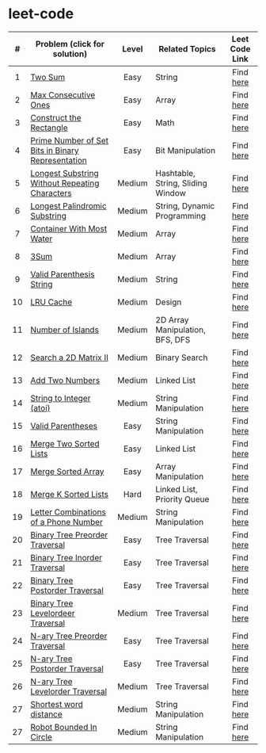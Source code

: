 # leet-code



| # | Problem (click for solution) | Level | Related Topics | Leet Code Link |
| :-: | --- | :-: | --- | :-: |
| 1 | [Two Sum](https://github.com/pranavgaur/leet-code/tree/master/java/array-manipulation/two-sum) | Easy | String | Find [here](https://leetcode.com/problems/two-sum/) |
| 2 | [Max Consecutive Ones](https://github.com/pranavgaur/leet-code/tree/master/java/array-manipulation/max-consecutive-ones) | Easy | Array | Find [here](https://leetcode.com/problems/max-consecutive-ones/) |
| 3 | [Construct the Rectangle](https://github.com/pranavgaur/leet-code/tree/master/java/array-manipulation/construct-the-rectangle) | Easy | Math | Find [here](https://leetcode.com/problems/construct-the-rectangle/) |
| 4 | [Prime Number of Set Bits in Binary Representation](https://github.com/pranavgaur/leet-code/tree/master/java/mathematical-manipukation/prime-number-of-setbits) | Easy | Bit Manipulation | Find [here](https://leetcode.com/problems/prime-number-of-set-bits-in-binary-representation/) |
| 5 | [Longest Substring Without Repeating Characters](https://github.com/pranavgaur/leet-code/tree/master/java/string-manipulation/longest-subtring-without-repeating-character) | Medium | Hashtable, String, Sliding Window | Find [here](https://leetcode.com/problems/longest-substring-without-repeating-characters/) |
| 6 | [Longest Palindromic Substring](https://github.com/pranavgaur/leet-code/tree/master/java/string-manipulation/longest-palindromic-substring) | Medium | String, Dynamic Programming | Find [here](https://leetcode.com/problems/longest-palindromic-substring/) |
| 7 | [Container With Most Water](https://github.com/pranavgaur/leet-code/tree/master/java/array-manipulation/container-with-most-water) | Medium | Array | Find [here](https://leetcode.com/problems/container-with-most-water/) |
| 8 | [3Sum](https://github.com/pranavgaur/leet-code/tree/master/java/array-manipulation/three-sum) | Medium | Array | Find [here](https://leetcode.com/problems/3sum/) |
| 9 | [Valid Parenthesis String](https://github.com/pranavgaur/leet-code/tree/master/java/string-manipulation/valid-paranthesis-string) | Medium | String | Find [here](https://leetcode.com/problems/valid-parenthesis-string/) |
| 10 | [LRU Cache](https://github.com/pranavgaur/leet-code/tree/master/java/design/lru-cache) | Medium | Design | Find [here](https://leetcode.com/problems/lru-cache/) |
| 11 | [Number of Islands](https://github.com/pranavgaur/leet-code/tree/master/java/array-manipulation/number-of-islands) | Medium | 2D Array Manipulation, BFS, DFS | Find [here](https://leetcode.com/problems/number-of-islands/) |
| 12 | [Search a 2D Matrix II](https://github.com/pranavgaur/leet-code/tree/master/java/array-manipulation/search-a-2D-matrix-II) | Medium | Binary Search | Find [here](https://leetcode.com/problems/search-a-2d-matrix-ii/) |
| 13 | [Add Two Numbers](https://github.com/pranavgaur/leet-code/tree/master/java/linked-list/add-two-numbers) | Medium | Linked List | Find [here](https://leetcode.com/problems/add-two-numbers/) |
| 14 | [String to Integer (atoi)](https://github.com/pranavgaur/leet-code/tree/master/java/string-manipulation/string-to-integer-(atoi)) | Medium | String Manipulation | Find [here](https://leetcode.com/problems/string-to-integer-atoi/) |
| 15 | [Valid Parentheses](https://github.com/pranavgaur/leet-code/tree/master/java/string-manipulation/valid-parentheses-easy) | Easy | String Manipulation | Find [here](https://leetcode.com/problems/valid-parentheses/) |
| 16 | [Merge Two Sorted Lists](https://github.com/pranavgaur/leet-code/tree/master/java/linked-list/merge-two-sorted-lists) | Easy | Linked List | Find [here](https://leetcode.com/problems/merge-two-sorted-lists/) |
| 17 | [Merge Sorted Array](https://github.com/pranavgaur/leet-code/tree/master/java/array-manipulation/merge-sorted-arrays) | Easy | Array Manipulation | Find [here](https://leetcode.com/problems/merge-sorted-array/) |
| 18 | [Merge K Sorted Lists](https://github.com/pranavgaur/leet-code/tree/master/java/linked-list/merge-k-sorted-lists) | Hard | Linked List, Priority Queue | Find [here](https://leetcode.com/problems/merge-k-sorted-lists/) |
| 19 | [Letter Combinations of a Phone Number](https://github.com/pranavgaur/leet-code/tree/master/java/string-manipulation/letter-combinations-of-a-phone-number) | Medium | String Manipulation | Find [here](https://leetcode.com/problems/letter-combinations-of-a-phone-number/) |
| 20 | [Binary Tree Preorder Traversal]() | Easy | Tree Traversal | Find [here](https://leetcode.com/problems/binary-tree-preorder-traversal/) |
| 21 | [Binary Tree Inorder Traversal]() | Easy | Tree Traversal | Find [here](https://leetcode.com/problems/binary-tree-inorder-traversal/) |
| 22 | [Binary Tree Postorder Traversal]() | Easy | Tree Traversal | Find [here](https://leetcode.com/problems/binary-tree-postorder-traversal/) |
| 23 | [Binary Tree Levelordeer Traversal]() | Medium | Tree Traversal | Find [here](https://leetcode.com/problems/binary-tree-level-order-traversal/) |
| 24 | [N-ary Tree Preorder Traversal]() | Easy | Tree Traversal | Find [here](https://leetcode.com/problems/n-ary-tree-preorder-traversal/) |
| 25 | [N-ary Tree Postorder Traversal]() | Easy | Tree Traversal | Find [here](https://leetcode.com/problems/n-ary-tree-postorder-traversal/) |
| 26 | [N-ary Tree Levelorder Traversal]() | Medium | Tree Traversal | Find [here](https://leetcode.com/problems/n-ary-tree-level-order-traversal/) |
| 27 | [Shortest word distance]() | Medium | String Manipulation | Find [here](https://leetcode.com/problems/shortest-word-distance/) |
| 27 | [Robot Bounded In Circle]() | Medium | String Manipulation | Find [here](https://leetcode.com/problems/robot-bounded-in-circle/) |
